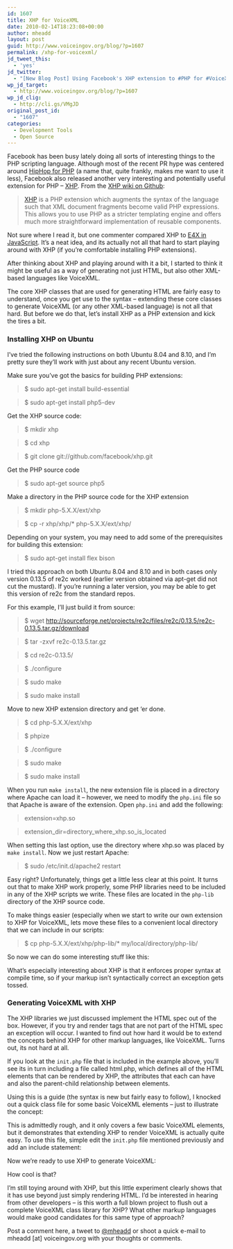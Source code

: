 ```yaml
---
id: 1607
title: XHP for VoiceXML
date: 2010-02-14T18:23:08+00:00
author: mheadd
layout: post
guid: http://www.voiceingov.org/blog/?p=1607
permalink: /xhp-for-voicexml/
jd_tweet_this:
  - 'yes'
jd_twitter:
  - "[New Blog Post] Using Facebook's XHP extension to #PHP for #VoiceXML. #url# #opensource #facebook #ubuntu"
wp_jd_target:
  - http://www.voiceingov.org/blog/?p=1607
wp_jd_clig:
  - http://cli.gs/VMgJD
original_post_id:
  - "1607"
categories:
  - Development Tools
  - Open Source
---
```

Facebook has been busy lately doing all sorts of interesting things to the PHP scripting language. Although most of the recent PR hype was centered around [HipHop for PHP](http://wiki.github.com/facebook/hiphop-php/) (a name that, quite frankly, makes me want to use it less), Facebook also released another very interesting and potentially useful extension for PHP &#8211; [XHP](http://github.com/facebook/xhp). From the [XHP wiki on Github](http://wiki.github.com/facebook/xhp/):

> [XHP](http://github.com/facebook/xhp) is a PHP extension which augments the syntax of the language such that XML document fragments become valid PHP expressions. This allows you to use PHP as a stricter templating engine and offers much more straightforward implementation of reusable components. 

Not sure where I read it, but one commenter compared XHP to [E4X in JavaScript](https://developer.mozilla.org/En/E4X/Processing_XML_with_E4X). It&#8217;s a neat idea, and its actually not all that hard to start playing around with XHP (if you&#8217;re comfortable installing PHP extensions).

After thinking about XHP and playing around with it a bit, I started to think it might be useful as a way of generating not just HTML, but also other XML-based languages like VoiceXML.

The core XHP classes that are used for generating HTML are fairly easy to understand, once you get use to the syntax &#8211; extending these core classes to generate VoiceXML (or any other XML-based language) is not all that hard. But before we do that, let&#8217;s install XHP as a PHP extension and kick the tires a bit.

### Installing XHP on Ubuntu

I&#8217;ve tried the following instructions on both Ubuntu 8.04 and 8.10, and I&#8217;m pretty sure they&#8217;ll work with just about any recent Ubuntu version.

Make sure you&#8217;ve got the basics for building PHP extensions:

> $ sudo apt-get install build-essential
  
> $ sudo apt-get install php5-dev 

Get the XHP source code:

> $ mkdir xhp
  
> $ cd xhp
  
> $ git clone git://github.com/facebook/xhp.git 

Get the PHP source code

> $ sudo apt-get source php5 

Make a directory in the PHP source code for the XHP extension

> $ mkdir php-5.X.X/ext/xhp
  
> $ cp -r xhp/xhp/* php-5.X.X/ext/xhp/ 

Depending on your system, you may need to add some of the prerequisites for building this extension:

> $ sudo apt-get install flex bison 

I tried this approach on both Ubuntu 8.04 and 8.10 and in both cases only version 0.13.5 of re2c worked (earlier version obtained via apt-get did not cut the mustard). If you&#8217;re running a later version, you may be able to get this version of re2c from the standard repos.

For this example, I&#8217;ll just build it from source:

> $ wget http://sourceforge.net/projects/re2c/files/re2c/0.13.5/re2c-0.13.5.tar.gz/download
  
> $ tar -zxvf re2c-0.13.5.tar.gz
  
> $ cd re2c-0.13.5/
  
> $ ./configure
  
> $ sudo make
  
> $ sudo make install 

Move to new XHP extension directory and get &#8216;er done.

> $ cd php-5.X.X/ext/xhp
  
> $ phpize
  
> $ ./configure
  
> $ sudo make
  
> $ sudo make install 

When you run `make install`, the new extension file is placed in a directory where Apache can load it &#8211; however, we need to modify the `php.ini` file so that Apache is aware of the extension. Open `php.ini` and add the following:

> extension=xhp.so
  
> extension\_dir=directory\_where\_xhp.so\_is_located 

When setting this last option, use the directory where xhp.so was placed by `make install`. Now we just restart Apache:

> $ sudo /etc/init.d/apache2 restart 

Easy right? Unfortunately, things get a little less clear at this point. It turns out that to make XHP work properly, some PHP libraries need to be included in any of the XHP scripts we write. These files are located in the `php-lib` directory of the XHP source code.

To make things easier (especially when we start to write our own extension to XHP for VoiceXML, lets move these files to a convenient local directory that we can include in our scripts:

> $ cp php-5.X.X/ext/xhp/php-lib/* my/local/directory/php-lib/ 

So now we can do some interesting stuff like this:

What&#8217;s especially interesting about XHP is that it enforces proper syntax at compile time, so if your markup isn&#8217;t syntactically correct an exception gets tossed.

### Generating VoiceXML with XHP

The XHP libraries we just discussed implement the HTML spec out of the box. However, if you try and render tags that are not part of the HTML spec an exception will occur. I wanted to find out how hard it would be to extend the concepts behind XHP for other markup languages, like VoiceXML. Turns out, its not hard at all.

If you look at the `init.php` file that is included in the example above, you&#8217;ll see its in turn including a file called html.php, which defines all of the HTML elements that can be rendered by XHP, the attributes that each can have and also the parent-child relationship between elements.

Using this is a guide (the syntax is new but fairly easy to follow), I knocked out a quick class file for some basic VoiceXML elements &#8211; just to illustrate the concept:

This is admittedly rough, and it only covers a few basic VoiceXML elements, but it demonstrates that extending XHP to render VoiceXML is actually quite easy. To use this file, simple edit the `init.php` file mentioned previously and add an include statement:

> 
Now we&#8217;re ready to use XHP to generate VoiceXML:

How cool is that?

I&#8217;m still toying around with XHP, but this little experiment clearly shows that it has use beyond just simply rendering HTML. I&#8217;d be interested in hearing from other developers &#8211; is this worth a full blown project to flush out a complete VoiceXML class library for XHP? What other markup languages would make good candidates for this same type of approach?

Post a comment here, a tweet to [@mheadd](http://twitter.com/mheadd) or shoot a quick e-mail to mheadd [at] voiceingov.org with your thoughts or comments.